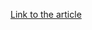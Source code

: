 [Link to the article](https://domaintools.com/resources/blog/the-devils-in-the-details-sunburst-attribution)
